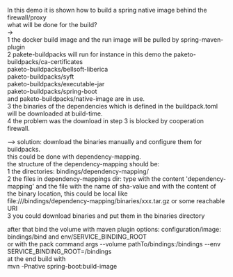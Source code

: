 In this demo it is shown how to build a spring native image behind the firewall/proxy  
what will be done for the build?  
->  
1 the docker build image and the run image will be pulled by spring-maven-plugin  
2 pakete-buildpacks will run for instance in this demo the paketo-buildpacks/ca-certificates   
paketo-buildpacks/bellsoft-liberica  
paketo-buildpacks/syft              
paketo-buildpacks/executable-jar    
paketo-buildpacks/spring-boot       
and paketo-buildpacks/native-image
are in use.  
3 the binaries of the dependencies which is defined in the buildpack.toml will be downloaded at build-time.    
4 the problem was the download in step 3 is blocked by cooperation firewall.    

--> solution: download the binaries manually and configure them for buildpacks.    
this could be done with dependency-mapping.  
the structure of the dependency-mapping should be:    
1 the directories: bindings/dependency-mapping/    
2 the files in dependency-mappings dir: type with the content 'dependency-mapping' and the file with the name of sha-value and with the content of the binary location, this could be local like  
file:///bindings/dependency-mapping/binaries/xxx.tar.gz or some reachable URI  
3 you could download binaries and put them in the binaries directory  

after that bind the volume with maven plugin options: configuration/image: bindings/bind and env/SERVICE_BINDING_ROOT   
or with the pack command args --volume pathTo/bindings:/bindings --env SERVICE_BINDING_ROOT=/bindings  
at the end build with  
mvn -Pnative spring-boot:build-image    
